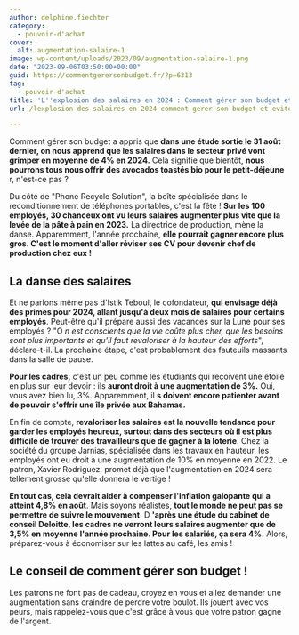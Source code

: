 ```yaml
---
author: delphine.fiechter
category:
  - pouvoir-d'achat
cover:
  alt: augmentation-salaire-1
image: wp-content/uploads/2023/09/augmentation-salaire-1.png
date: "2023-09-06T03:50:00+00:00"
guid: https://commentgerersonbudget.fr/?p=6313
tag:
  - pouvoir-d'achat
title: 'L''explosion des salaires en 2024 : Comment gérer son budget et éviter la ruine !'
url: /lexplosion-des-salaires-en-2024-comment-gerer-son-budget-et-eviter-la-ruine/

---
```

Comment gérer son budget a appris que **dans une étude sortie le 31 août dernier, on nous apprend que les salaires dans le secteur privé vont grimper en moyenne de 4% en 2024.** Cela signifie que bientôt, **nous pourrons tous nous offrir des avocados toastés bio pour le petit-déjeune** r, n'est-ce pas ?

Du côté de "Phone Recycle Solution", la boîte spécialisée dans le reconditionnement de téléphones portables, c'est la fête ! **Sur les 100 employés, 30 chanceux ont vu leurs salaires augmenter plus vite que la levée de la pâte à pain en 2023.** La directrice de production, mène la danse. Apparemment, l'année prochaine, **elle pourrait gagner encore plus gros. C'est le moment d'aller réviser ses CV pour devenir chef de production chez eux !**

## La danse des salaires

Et ne parlons même pas d'Istik Teboul, le cofondateur, **qui envisage déjà des primes pour 2024, allant jusqu'à deux mois de salaires pour certains employés**. Peut-être qu'il prépare aussi des vacances sur la Lune pour ses employés ? "O _n est conscients que la vie coûte plus cher, que les besoins sont plus importants et qu'il faut revaloriser à la hauteur des efforts_", déclare-t-il. La prochaine étape, c'est probablement des fauteuils massants dans la salle de pause.

**Pour les cadres,** c'est un peu comme les étudiants qui reçoivent une étoile en plus sur leur devoir : ils **auront droit à une augmentation de 3%.** Oui, vous avez bien lu, 3%. Apparemment, il **s doivent encore patienter avant de pouvoir s'offrir une île privée aux Bahamas.**

En fin de compte, **revaloriser les salaires est la nouvelle tendance pour garder les employés heureux, surtout dans des secteurs où il est plus difficile de trouver des travailleurs que de gagner à la loterie**. Chez la société du groupe Jarnias, spécialisée dans les travaux en hauteur, les employés ont eu droit à une augmentation de 10% en moyenne en 2022. Le patron, Xavier Rodriguez, promet déjà que l'augmentation en 2024 sera tellement grosse qu'elle donnera le vertige !

**En tout cas, cela devrait aider à compenser l'inflation galopante qui a atteint 4,8% en août**. Mais soyons réalistes, **tout le monde ne peut pas se permettre de suivre le mouvement**. D **'après une étude du cabinet de conseil Deloitte, les cadres ne verront leurs salaires augmenter que de 3,5% en moyenne l'année prochaine. Pour les salariés, ça sera 4%.** Alors, préparez-vous à économiser sur les lattes au café, les amis !

## Le conseil de comment gérer son budget !

Les patrons ne font pas de cadeau, croyez en vous et allez demander une augmentation sans craindre de perdre votre boulot. Ils jouent avec vos peurs, mais rappelez-vous que c'est grâce à vous que votre patron gagne de l'argent.
